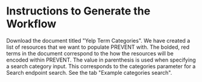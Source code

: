# Instructions to Generate the Workflow 
Download the document titled "Yelp Term Categories". We have created a list of resources that we want to populate PREVENT with. The bolded, red terms in the document correspond to the how the resources will be encoded within PREVENT. The value in parenthesis is used when specifying a search category input. This corresponds to the categories parameter for a Search endpoint search. See the tab "Example categories search". 

